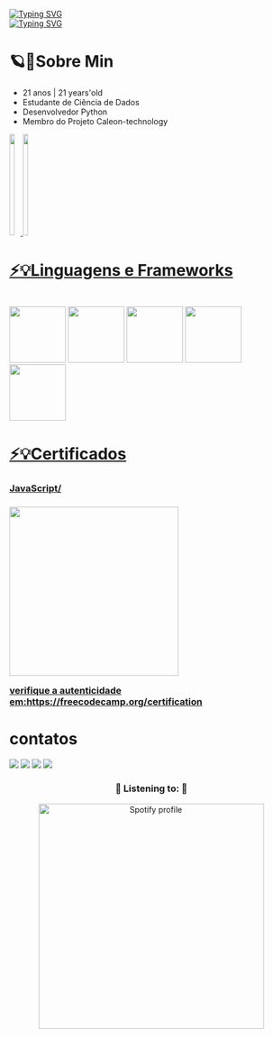 [![Typing SVG](https://readme-typing-svg.herokuapp.com?font=Fira+Code&pause=500&color=34F700&width=435&lines=Weverton+Lobato;back-end+Developer)](https://git.io/typing-svg)
</br>
[![Typing SVG](https://readme-typing-svg.herokuapp.com?font=Fira+Code&pause=1000&color=34F700&width=435&lines=%F0%9F%91%A8%E2%80%8D%F0%9F%92%BBHello%2Cmy+name's+Weverton+Lobato;I'm+a+Back-End+Developer+;and+Software+Developer;%F0%9F%91%A8%E2%80%8D%F0%9F%92%BBOl%C3%A1%2C+eu+sou+weverton+lobato;desenvolvedor+de+Software+Back-End;e+Web+Designer)](https://git.io/typing-svg)

<h1>🪐🚀Sobre Min</h1>
<ul>
  <li>21 anos | 21 years'old</li>
  <li>Estudante de Ciência de Dados</li>
  <li>Desenvolvedor Python</li>
  <li>Membro do Projeto Caleon-technology</li>
</ul>

<div style="display: inline-block; align-items: center">
  <a href="https://github.com/wevlob1">
  <img  width="45%" height="180em" src="https://github-readme-stats.vercel.app/api?username=wevlob1&show_icons=true&theme=chartreuse-dark&include_all_commits=true&count_private=true"/>
  <img  width="45%" height="180em" src="https://github-readme-stats.vercel.app/api/top-langs/?username=wevlob1&layout=compact&langs_count=7&theme=chartreuse-dark"/>
</div>
<h1>⚡💡Linguagens e Frameworks</h1>
<div style="display: inline-block; align-items: center"><br>
  <img  height="100" width="100"  src="https://cdn.jsdelivr.net/gh/devicons/devicon/icons/python/python-original.svg" />
  <img  height="100" width="100"  src="https://cdn.jsdelivr.net/gh/devicons/devicon/icons/html5/html5-original.svg" />
  <img  height="100" width="100"  src="https://cdn.jsdelivr.net/gh/devicons/devicon/icons/css3/css3-original.svg" />
  <img  height="100" width="100"  src="https://cdn.jsdelivr.net/gh/devicons/devicon/icons/javascript/javascript-original.svg" />
  <img  height="100" width="100"  src="https://cdn.jsdelivr.net/gh/devicons/devicon/icons/bootstrap/bootstrap-original.svg" />  
</div>
<h1>⚡💡Certificados</h1>
<div>
  <div>
    <h3>JavaScript/<h3>
    <img  height="300" align:"center" src="https://user-images.githubusercontent.com/116172352/197057231-280a25ba-c13b-4693-a21a-d9c6b635cc96.jpg" />
    <p>verifique a autenticidade em:<a href="https://freecodecamp.org/certification/fcc862de580-fc39-4052-8f28-2a9676bca8e2/javascript-algorithms-and-data-structures" target="_blank">https://freecodecamp.org/certification</a></p>
  </div>
</div>  
<h1>contatos</h1>
<div> 
  <a href="https://instagram.com/__saturn.exe" target="_blank"><img src="https://img.shields.io/badge/-Instagram-%23E4405F?style=for-the-badge&logo=instagram&logoColor=white" target="_blank"></a>
 <a href="#" target="_blank"><img src="https://img.shields.io/badge/Discord-7289DA?style=for-the-badge&logo=discord&logoColor=white" target="_blank"></a>
  <a href = "#"><img src="https://img.shields.io/badge/-Gmail-%23333?style=for-the-badge&logo=gmail&logoColor=white" target="_blank"></a>
  <a href="#" target="_blank"><img src="https://img.shields.io/badge/-LinkedIn-%230077B5?style=for-the-badge&logo=linkedin&logoColor=white" target="_blank"></a>

<h3 align="center">🎵 Listening to: 🎵</h3>
<p align="center">  
   <img src="https://readme-spotify-status-sooty.vercel.app/api/run-spotify-status" alt="Spotify profile" width="400"/>
<p/>
  
